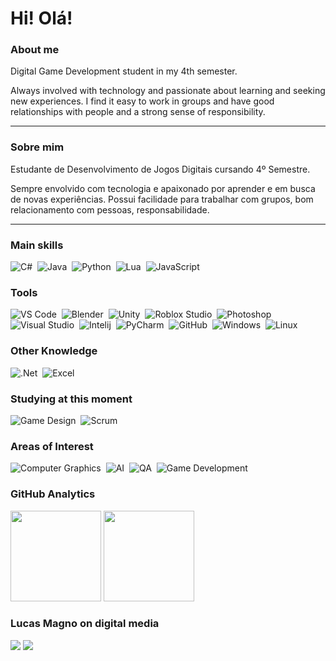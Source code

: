 # Hi! Olá!

### About me
<p>
Digital Game Development student in my 4th semester.

Always involved with technology and passionate about learning and seeking new experiences. I find it easy to work in groups and have good relationships with people and a strong sense of responsibility.
</p>

___

### Sobre mim
<p>

Estudante de Desenvolvimento de Jogos Digitais cursando 4º Semestre.
</p>
<p>
Sempre envolvido com tecnologia e apaixonado por aprender e em busca de novas experiências. Possui facilidade para trabalhar com grupos, bom relacionamento com pessoas, responsabilidade.

</p>

___

### Main skills


![C#](https://img.shields.io/badge/C%23-239120?style=for-the-badge&logo=c-sharp&logoColor=white)&nbsp;
![Java](https://img.shields.io/badge/Java-ED8B00?style=for-the-badge&logo=java&logoColor=black)&nbsp;
![Python](https://img.shields.io/badge/Python-094782?style=for-the-badge&logo=python&logoColor=white)&nbsp;
![Lua](https://img.shields.io/badge/Lua-239120?&style=for-the-badge&logo=lua3&logoColor=white)&nbsp;
![JavaScript](https://img.shields.io/badge/JavaScript-F7DF1E?style=for-the-badge&logo=javascript&logoColor=black)&nbsp;


### Tools


![VS Code](https://img.shields.io/badge/-VS%20Code-1B91E0?style=for-the-badge&logo=visual-studio-code&logoColor=1B91E0&labelColor=1f004e)&nbsp;
![Blender](https://img.shields.io/badge/-Blender-1B91E0?style=for-the-badge&logo=blender&logoColor=1B91E0&labelColor=1f004e)&nbsp;
![Unity](https://img.shields.io/badge/-Unity-1B91E0?style=for-the-badge&logo=unity&logoColor=1B91E0&labelColor=1f004e)&nbsp;
![Roblox Studio](https://img.shields.io/badge/-Roblox%20Studio-1B91E0?style=for-the-badge&logo=roblox-studio&logoColor=1B91E0&labelColor=1f004e)&nbsp;
![Photoshop](https://img.shields.io/badge/-Adobe%20Photoshop-1B91E0?style=for-the-badge&logo=adobe-photoshop&logoColor=1B91E0&labelColor=1f004e)&nbsp;
![Visual Studio](https://img.shields.io/badge/-Visual%20Studio-e152aa?style=for-the-badge&logo=visual-studio-code&logoColor=e152aa&labelColor=1f004e)&nbsp;
![Intelij](https://img.shields.io/badge/-InteliJ-E0351B?style=for-the-badge&logo=intelij&logoColor=E0351B&labelColor=1f004e)&nbsp;
![PyCharm](https://img.shields.io/badge/-PyCharm-00A36C?style=for-the-badge&logo=pycharm&logoColor=black&labelColor=FFEA00)&nbsp;
![GitHub](https://img.shields.io/badge/-GitHub-4169E1?style=for-the-badge&logo=github&labelColor=4169E1)&nbsp;
![Windows](https://img.shields.io/badge/-Windows-00FFFF?style=for-the-badge&logo=windows&labelColor=00FFFF)&nbsp;
![Linux](https://img.shields.io/badge/-linux-FFC000?style=for-the-badge&logo=linux&logoColor=000000&labelColor=FFC000)&nbsp;

### Other Knowledge


![.Net](https://img.shields.io/badge/.NET-5C2D91?style=for-the-badge&logo=.net&logoColor=white)&nbsp;
![Excel](https://img.shields.io/badge/Microsoft_Excel-217346?style=for-the-badge&logo=microsoft-excel&logoColor=white)&nbsp;

   
     
### Studying at this moment

![Game Design](https://img.shields.io/badge/-Game_Design-3498DB?style=for-the-badge&logo=teste&labelColor=1f004e)&nbsp;
![Scrum](https://img.shields.io/badge/Scrum-ED8B00?style=for-the-badge&logo=scrum&logoColor=white)&nbsp;

### Areas of Interest

![Computer Graphics](https://img.shields.io/badge/Computer_Graphics-FF0000?style=for-the-badge&logo=AI&labelColor=1f004e)&nbsp;
![AI](https://img.shields.io/badge/Artificial_Intelligence-FF0000?style=for-the-badge&logo=AI&labelColor=1f004e)&nbsp;
![QA](https://img.shields.io/badge/-Quality_Assurance-yellowgreen?style=for-the-badge&logo=ethics&labelColor=1f004e)&nbsp;
![Game Development](https://img.shields.io/badge/-Game_Development-3498DB?style=for-the-badge&logo=data-science&labelColor=1f004e)&nbsp;

### GitHub Analytics

<p align="left">
  <img height="145em" src="https://github-readme-stats.vercel.app/api?username=0bskurs&show_icons=true&theme=merko"/>
  <img height="145em" src="https://github-readme-stats.vercel.app/api/top-langs/?username=0bskurs&hide=css,html&layout=compact&theme=merko"/>
</p>

### Lucas Magno on digital media
<p>
<a href="https://www.linkedin.com/in/lucas-magno-oliveira/"><img src="https://img.shields.io/badge/-Linkedin-0096FF?style=for-the-badge&logo=Linkedin&logoColor=000000"/></a>
<a href="mailto:magnoart16@gmail.com"><img src="https://img.shields.io/badge/-eMail-E34F26?style=for-the-badge&logo=microsoft-outlook&logoColor=white"/></a>
  
</p>


